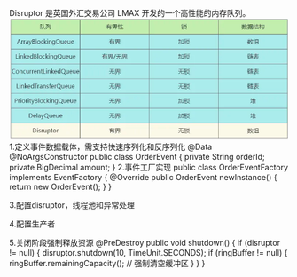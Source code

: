 Disruptor 是英国外汇交易公司 LMAX 开发的一个高性能的内存队列。
![img.png](img.png)
1.定义事件数据载体，需支持快速序列化和反序列化
@Data
@NoArgsConstructor
public class OrderEvent {
private String orderId;
private BigDecimal amount;
}
2.事件工厂实现‌
public class OrderEventFactory implements EventFactory<OrderEvent> {
@Override
public OrderEvent newInstance() { return new OrderEvent(); }
}

3.配置disruptor，线程池和异常处理

4.配置生产者

5.关闭阶段强制释放资源
@PreDestroy
public void shutdown() {
if (disruptor != null) {
disruptor.shutdown(10, TimeUnit.SECONDS);
if (ringBuffer != null) {
ringBuffer.remainingCapacity(); // 强制清空缓冲区
}
}
}






